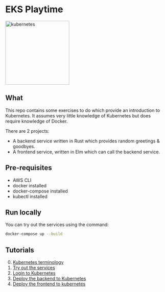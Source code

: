 # EKS Playtime

<img src="https://upload.wikimedia.org/wikipedia/commons/3/39/Kubernetes_logo_without_workmark.svg" alt="kubernetes" width="200"/>

## What

This repo contains some exercises to do which provide an introduction to Kubernetes. It assumes very little knowledge of Kubernetes but does require knowledge of Docker.

There are 2 projects:

- A backend service written in Rust which provides random greetings & goodbyes.
- A frontend service, written in Elm which can call the backend service.

## Pre-requisites

- AWS CLI
- docker installed
- docker-compose installed
- kubectl installed

## Run locally

You can try out the services using the command:

```bash
docker-compose up --build
```

## Tutorials

0. [Kubernetes terminology](./tutorials/0._kubernetes_terminology.md)
1. [Try out the services](./tutorials/1._Try_out_the_services.md)
2. [Login to Kubernetes](tutorials/2._Login_to_Kubernetes.md)
3. [Deploy the backend to Kubernetes](tutorials/3._Deploy_the_backend_to_Kubernetes.md)
4. [Deploy the frontend to kubernetes](tutorials/4._Deploy_the_frontend_to_kubernetes.md)
